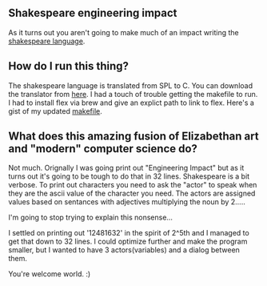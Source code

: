 ## Shakespeare engineering impact

As it turns out you aren't going to make much of an impact writing the [shakespeare language](http://shakespearelang.sourceforge.net/report/shakespeare/shakespeare.html).


## How do I run this thing?

The shakespeare language is translated from SPL to C. You can download the translator from [here](http://shakespearelang.sourceforge.net).
I had a touch of trouble getting the makefile to run. I had to install flex via brew and give an explict path to link to flex.
Here's a gist of my updated [makefile](https://gist.github.com/mjhenkes/57c2f2ee793714a4f02c#file-makefile-L45-L46).


## What does this amazing fusion of Elizabethan art and "modern" computer science do?

Not much. Orignally I was going print out "Engineering Impact" but as it turns out it's going to be tough to do that in 32 lines.
Shakespeare is a bit verbose. To print out characters you need to ask the "actor" to speak when they are the ascii value of the character you need.
The actors are assigned values based on sentances with adjectives multiplying the noun by 2.....

I'm going to stop trying to explain this nonsense...

I settled on printing out '12481632' in the spirit of 2^5th and I managed to get that down to 32 lines.
I could optimize further and make the program smaller, but I wanted to have 3 actors(variables) and a dialog between them.

You're welcome world. :)

